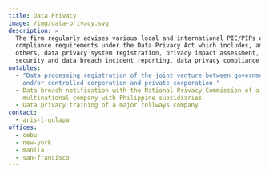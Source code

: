 ```yaml
---
title: Data Privacy
image: /img/data-privacy.svg
description: >
  The firm regularly advises various local and international PIC/PIPs on
  compliance requirements under the Data Privacy Act which includes, among
  others, data privacy system registration, privacy impact assessment, and
  security and data breach incident reporting, data privacy compliance training.
notables:
  - "Data processing registration of the joint venture between government owned
    and/or controlled corporation and private corporation "
  - Data breach notification with the National Privacy Commission of a
    multinational company with Philippine subsidiaries
  - Data privacy training of a major tollways company
contact:
  - aris-l-gulapa
offices:
  - cebu
  - new-york
  - manila
  - san-francisco
---
```

